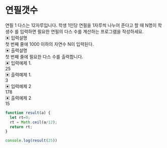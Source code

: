 # 연필갯수

연필 1 다스는 12자루입니다. 학생 1인당 연필을 1자루씩 나누어 준다고 할 때 N명이 학생수 를 입력하면 필요한 연필의 다스 수를 계산하는 프로그램을 작성하세요.   
▣ 입력설명   
첫 번째 줄에 1000 이하의 자연수 N이 입력된다.   
▣ 출력설명   
첫 번째 줄에 필요한 다스 수를 출력합니다.   
▣ 입력예제 1.  
25      
▣ 출력예제 1.   
3   
▣ 입력예제 2    
178      
▣ 출력예제 2    
15      

```js
function result(a) {
  let rt=0;
  rt = Math.ceil(a/12);
  return rt;
}

console.log(result(25))
```
